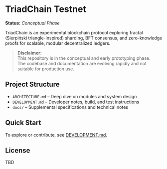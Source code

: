 # TriadChain Testnet

**Status:** _Conceptual Phase_

TriadChain is an experimental blockchain protocol exploring fractal (Sierpiński triangle-inspired) sharding, BFT consensus, and zero-knowledge proofs for scalable, modular decentralized ledgers.

> **Disclaimer:**  
> This repository is in the conceptual and early prototyping phase.  
> The codebase and documentation are evolving rapidly and not suitable for production use.

## Project Structure

- `ARCHITECTURE.md` – Deep dive on modules and system design
- `DEVELOPMENT.md` – Developer notes, build, and test instructions
- `docs/` – Supplemental specifications and technical notes

## Quick Start

To explore or contribute, see [DEVELOPMENT.md](DEVELOPMENT.md).

## License

TBD
